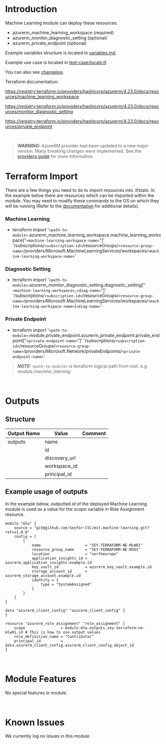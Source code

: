 # Introduction
Machine Learning module can deploy these resources:
* azurerm_machine_learning_workspace (required)
* azurerm_monitor_diagnostic_setting (optional)
* azurerm_private_endpoint (optional)

Example variables structure is located in [variables.md](variables.md).

Example use case is located in [test-case/locals.tf](test-case/locals.tf).

You can also see [changelog](CHANGELOG.md).

Terraform documentation:

https://registry.terraform.io/providers/hashicorp/azurerm/4.23.0/docs/resources/machine_learning_workspace

https://registry.terraform.io/providers/hashicorp/azurerm/4.23.0/docs/resources/monitor_diagnostic_setting

https://registry.terraform.io/providers/hashicorp/azurerm/4.23.0/docs/resources/private_endpoint

&nbsp;

> **WARNING:** AzureRM provider had been updated to a new major version. Many breaking changes were implemented. See the [providers guide](https://registry.terraform.io/providers/hashicorp/azurerm/latest/docs/guides/4.0-upgrade-guide) for more information.

# Terraform Import
There are a few things you need to do to import resources into .tfstate. In the example below there are resources which can be imported within the module. You may need to modify these commands to the OS on which they will be running (Refer to the [documentation](https://developer.hashicorp.com/terraform/cli/commands/import#example-import-into-resource-configured-with-for_each) for additional details).
### Machine Learning
* terraform import '`<path-to-module>`.azurerm_machine_learning_workspace.machine_learning_workspace["`<machine-learning-workspace-name>`"]' '/subscriptions/`<subscription-id>`/resourceGroups/`<resource-group-name>`/providers/Microsoft.MachineLearningServices/workspaces/`<machine-learning-workspace-name>`'
### Diagnostic Setting
* terraform import '`<path-to-module>`.azurerm_monitor_diagnostic_setting.diagnostic_setting["`<machine-learning-workspace>`_`<diag-name>`"]' '/subscriptions/`<subscription-id>`/resourceGroups/`<resource-group-name>`/providers/Microsoft.MachineLearningServices/workspaces/`<machine-learning-workspace-name>`|`<diag-name>`'
### Private Endpoint
* terraform import '`<path-to-module>`.module.private_endpoint.azurerm_private_endpoint.private_endpoint["`<private-endpoint-name>`"]' '/subscriptions/`<subscription-id>`/resourceGroups/`<resource-group-name>`/providers/Microsoft.Network/privateEndpoints/`<private-endpoint-name>`'

 > **_NOTE:_** `<path-to-module>` is terraform logical path from root. e.g. _module.machine\_learning_

&nbsp;

# Outputs
## Structure

| Output Name | Value         | Comment |
| ----------- | ------------- | ------- |
| outputs     | name          |         |
|             | id            |         |
|             | discovery_url |         |
|             | workspace_id  |         |
|             | principal_id  |         |

## Example usage of outputs
In the example below, outputted _id_ of the deployed Machine Learning module is used as a value for the _scope_ variable in Role Assignment resource.
```
module "mlw" {
    source = "git@github.com:Seyfor-CSC/mit.machine-learning.git?ref=v1.0.0"
    config = [
        {
            name                    = "SEY-TERRAFORM-NE-MLW01"
            resource_group_name     = "SEY-TERRAFORM-NE-RG01"
            location                = "northeurope"
            application_insights_id = azurerm_application_insights.example.id
            key_vault_id            = azurerm_key_vault.example.id
            storage_account_id      = azurerm_storage_account.example.id
            identity = {
                type = "SystemAssigned"
            }
        }
    ]
}

data "azurerm_client_config" "azurerm_client_config" {
}

resource "azurerm_role_assignment" "role_assignment" {
    scope                = module.mlw.outputs.sey-terraform-ne-mlw01.id # This is how to use output values
    role_definition_name = "Contributor"
    principal_id         = data.azurerm_client_config.azurerm_client_config.object_id
}
```

&nbsp;

# Module Features
No special features in module.

&nbsp;

# Known Issues
We currently log no issues in this module.

